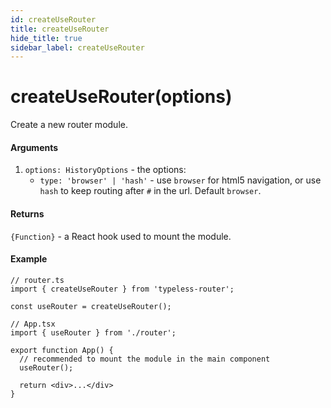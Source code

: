 ```yaml
---
id: createUseRouter
title: createUseRouter
hide_title: true
sidebar_label: createUseRouter
---
```




# createUseRouter(options)
Create a new router module.  

#### Arguments
1. `options: HistoryOptions` - the options:
    - `type: 'browser' | 'hash'` - use `browser` for html5 navigation, or use `hash` to keep routing after `#` in the url. Default `browser`.
#### Returns
`{Function}` - a React hook used to mount the module.


#### Example

```tsx
// router.ts
import { createUseRouter } from 'typeless-router';

const useRouter = createUseRouter();

// App.tsx
import { useRouter } from './router';

export function App() {
  // recommended to mount the module in the main component
  useRouter();

  return <div>...</div>
}